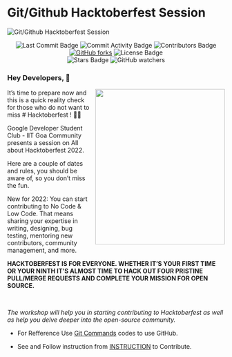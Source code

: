 # Git/Github Hacktoberfest Session

![Git/Github Hacktoberfest Session](https://github.com/DSC-IIT-GOA/Git-Github-Hacktoberfest-Session/blob/main/Resource/Artboard%201slide.png)

<div align="center">
<img src="https://img.shields.io/github/last-commit/DSC-IIT-GOA/Git-Github-Hacktoberfest-Session" alt="Last Commit Badge"/>
<img src="https://img.shields.io/github/commit-activity/w/DSC-IIT-GOA/Git-Github-Hacktoberfest-Session" alt="Commit Activity Badge"/>
<img src="https://img.shields.io/github/contributors/DSC-IIT-GOA/Git-Github-Hacktoberfest-Session" alt="Contributors Badge"/>
<a href="https://github.com/DSC-IIT-GOA/Git-Github-Hacktoberfest-Session/network"><img alt="GitHub forks" src="https://img.shields.io/github/forks/DSC-IIT-GOA/Git-Github-Hacktoberfest-Session"></a>
<img src="https://img.shields.io/github/license/DSC-IIT-GOA/Git-Github-Hacktoberfest-Session" alt="License Badge"/>
<br>
<img src="https://img.shields.io/github/stars/DSC-IIT-GOA/Git-Github-Hacktoberfest-Session?style=social" alt="Stars Badge"/>
<img alt="GitHub watchers" src="https://img.shields.io/github/watchers/DSC-IIT-GOA/Git-Github-Hacktoberfest-Session?style=social">
</div>

### Hey Developers, 🤩

<img align="right" width="300" height="360" src = "https://github.com/DSC-IIT-GOA/Git-Github-Hacktoberfest-Session/blob/main/Resource/My-OctocatsShortest.gif">

It’s time to prepare now and this is a quick reality check for those who do not want to miss # Hacktoberfest !  💪🏻

Google Developer Student Club - IIT Goa Community presents a session on All about Hacktoberfest 2022.

Here are a couple of dates and rules, you should be aware of, so you don’t miss the fun.

New for 2022: You can start contributing to No Code & Low Code. That means sharing your expertise in writing, designing, bug testing, mentoring new contributors, community management, and more.

**HACKTOBERFEST IS FOR EVERYONE. WHETHER IT’S YOUR FIRST TIME OR YOUR NINTH IT’S ALMOST TIME TO HACK OUT FOUR PRISTINE PULL/MERGE REQUESTS AND COMPLETE YOUR MISSION FOR OPEN SOURCE.**

<br>

_The workshop will help you in starting contributing to Hacktoberfest as well as help you delve deeper into the open-source community._

- For Refference Use [Git Commands](https://github.com/DSC-IIT-GOA/Git-Github-Hacktoberfest-Session/blob/main/Git%20Command.md) codes to use GitHub.

- See and Follow instruction from [INSTRUCTION](INSTRUCTION.md) to Contribute.
